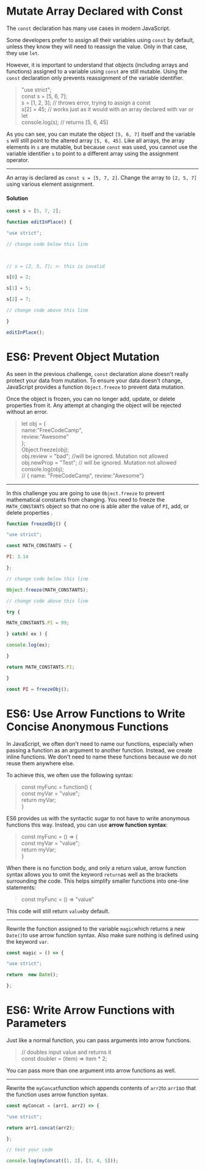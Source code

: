 ﻿# Mutate Array Declared with Const

The  `const` declaration has many use cases in modern JavaScript.

Some developers prefer to assign all their variables using  `const` by default, unless they know they will need to reassign the value. Only in that case, they use  `let`.

However, it is important to understand that objects (including arrays and functions) assigned to a variable using  `const` are still mutable. Using the  `const` declaration only prevents reassignment of the variable identifier.

> "use strict";  
> const s = [5, 6, 7];  
> s = [1, 2, 3]; // throws error, trying to assign a const  
> s[2] = 45; // works just as it would with an array declared with var or let  
> console.log(s); // returns [5, 6, 45]

As you can see, you can mutate the object  `[5, 6, 7]` itself and the variable  `s` will still point to the altered array  `[5, 6, 45]`. Like all arrays, the array elements in  `s` are mutable, but because  `const` was used, you cannot use the variable identifier  `s` to point to a different array using the assignment operator.

----------

An array is declared as  `const s = [5, 7, 2]`. Change the array to  `[2, 5, 7]` using various element assignment.

#### Solution

```javascript
const s = [5, 7, 2];

function editInPlace() {

"use strict";

// change code below this line

  

// s = [2, 5, 7]; <- this is invalid

s[0] = 2;

s[1] = 5;

s[2] = 7;

// change code above this line

}

editInPlace();
```

# ES6: Prevent Object Mutation

As seen in the previous challenge,  `const` declaration alone doesn't really protect your data from mutation. To ensure your data doesn't change, JavaScript provides a function  `Object.freeze` to prevent data mutation.

Once the object is frozen, you can no longer add, update, or delete properties from it. Any attempt at changing the object will be rejected without an error.

> let obj = {  
> name:"FreeCodeCamp",  
> review:"Awesome"  
> };  
> Object.freeze(obj);  
> obj.review = "bad"; //will be ignored. Mutation not allowed  
> obj.newProp = "Test"; // will be ignored. Mutation not allowed  
> console.log(obj);  
> // { name: "FreeCodeCamp", review:"Awesome"}

----------

In this challenge you are going to use  `Object.freeze` to prevent mathematical constants from changing. You need to freeze the  `MATH_CONSTANTS` object so that no one is able alter the value of  `PI`, add, or delete properties .

```javascript
function freezeObj() {

"use strict";

const MATH_CONSTANTS = {

PI: 3.14

};

// change code below this line

Object.freeze(MATH_CONSTANTS);

// change code above this line

try {

MATH_CONSTANTS.PI = 99;

} catch( ex ) {

console.log(ex);

}

return MATH_CONSTANTS.PI;

}

const PI = freezeObj();
```

# ES6: Use Arrow Functions to Write Concise Anonymous Functions

In JavaScript, we often don't need to name our functions, especially when passing a function as an argument to another function. Instead, we create inline functions. We don't need to name these functions because we do not reuse them anywhere else.

To achieve this, we often use the following syntax:

> const myFunc = function() {  
> const myVar = "value";  
> return myVar;  
> }

ES6 provides us with the syntactic sugar to not have to write anonymous functions this way. Instead, you can use  **arrow function syntax**:

> const myFunc = () => {  
> const myVar = "value";  
> return myVar;  
> }

When there is no function body, and only a return value, arrow function syntax allows you to omit the keyword  `return`as well as the brackets surrounding the code. This helps simplify smaller functions into one-line statements:

> const myFunc = () => "value"

This code will still return  `value`by default.

----------

Rewrite the function assigned to the variable  `magic`which returns a new  `Date()`to use arrow function syntax. Also make sure nothing is defined using the keyword  `var`.

```javascript
const magic = () => {

"use strict";

return  new Date();

};
```

# ES6: Write Arrow Functions with Parameters

Just like a normal function, you can pass arguments into arrow functions.

> // doubles input value and returns it  
> const doubler = (item) => item * 2;

You can pass more than one argument into arrow functions as well.

----------

Rewrite the  `myConcat`function which appends contents of  `arr2`to  `arr1`so that the function uses arrow function syntax.

```javascript
const myConcat = (arr1, arr2) => {

"use strict";

return arr1.concat(arr2);

};

// test your code

console.log(myConcat([1, 2], [3, 4, 5]));
```
